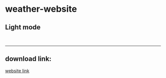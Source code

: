# weather-website
<h2>Light mode</h2>
<br><hr>

## download link:
<a href="https://655f57b99cde310a91a65e31--tubular-pika-3e6c43.netlify.app/">website link</a>
